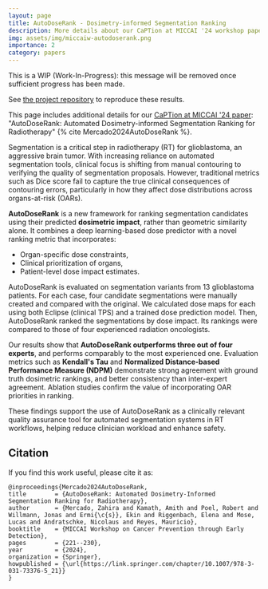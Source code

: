 ```yaml
---
layout: page
title: AutoDoseRank - Dosimetry-informed Segmentation Ranking
description: More details about our CaPTion at MICCAI '24 workshop paper.
img: assets/img/miccaiw-autodoserank.png
importance: 2
category: papers
---
```


This is a WIP (Work-In-Progress): this message will be removed once sufficient progress has been made. 

See [the project repository](https://github.com/amithjkamath/autodoserank) to reproduce these results.

This page includes additional details for our [CaPTion at MICCAI '24 paper](https://link.springer.com/chapter/10.1007/978-3-031-73376-5_21): "AutoDoseRank: Automated Dosimetry-informed Segmentation Ranking for Radiotherapy" {% cite Mercado2024AutoDoseRank %}.

Segmentation is a critical step in radiotherapy (RT) for glioblastoma, an aggressive brain tumor. With increasing reliance on automated segmentation tools, clinical focus is shifting from manual contouring to verifying the quality of segmentation proposals. However, traditional metrics such as Dice score fail to capture the true clinical consequences of contouring errors, particularly in how they affect dose distributions across organs-at-risk (OARs).

**AutoDoseRank** is a new framework for ranking segmentation candidates using their predicted **dosimetric impact**, rather than geometric similarity alone. It combines a deep learning-based dose predictor with a novel ranking metric that incorporates:
- Organ-specific dose constraints,
- Clinical prioritization of organs,
- Patient-level dose impact estimates.

AutoDoseRank is evaluated on segmentation variants from 13 glioblastoma patients. For each case, four candidate segmentations were manually created and compared with the original. We calculated dose maps for each using both Eclipse (clinical TPS) and a trained dose prediction model. Then, AutoDoseRank ranked the segmentations by dose impact. Its rankings were compared to those of four experienced radiation oncologists.

Our results show that **AutoDoseRank outperforms three out of four experts**, and performs comparably to the most experienced one. Evaluation metrics such as **Kendall's Tau** and **Normalized Distance-based Performance Measure (NDPM)** demonstrate strong agreement with ground truth dosimetric rankings, and better consistency than inter-expert agreement. Ablation studies confirm the value of incorporating OAR priorities in ranking.

These findings support the use of AutoDoseRank as a clinically relevant quality assurance tool for automated segmentation systems in RT workflows, helping reduce clinician workload and enhance safety.

Citation
------

If you find this work useful, please cite it as:

    @inproceedings{Mercado2024AutoDoseRank,
    title        = {AutoDoseRank: Automated Dosimetry-Informed Segmentation Ranking for Radiotherapy},
    author       = {Mercado, Zahira and Kamath, Amith and Poel, Robert and Willmann, Jonas and Ermi{\c{s}}, Ekin and Riggenbach, Elena and Mose, Lucas and Andratschke, Nicolaus and Reyes, Mauricio},
    booktitle    = {MICCAI Workshop on Cancer Prevention through Early Detection},
    pages        = {221--230},
    year         = {2024},
    organization = {Springer},
    howpublished = {\url{https://link.springer.com/chapter/10.1007/978-3-031-73376-5_21}}
    }